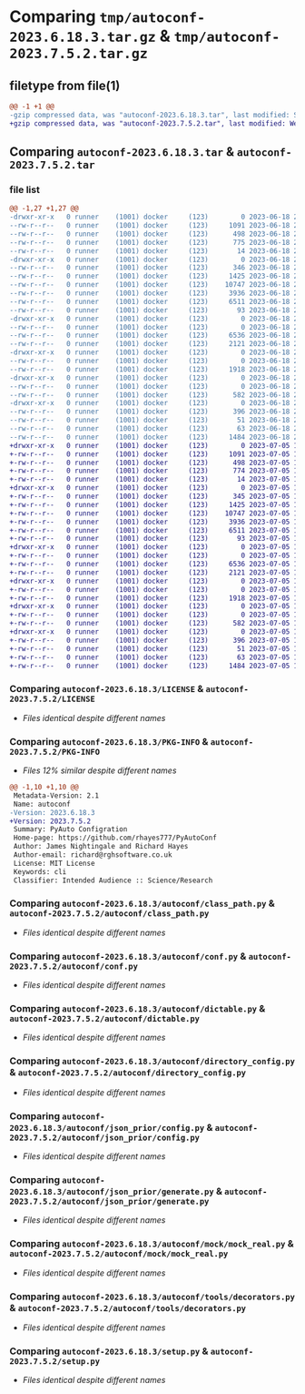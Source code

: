 # Comparing `tmp/autoconf-2023.6.18.3.tar.gz` & `tmp/autoconf-2023.7.5.2.tar.gz`

## filetype from file(1)

```diff
@@ -1 +1 @@
-gzip compressed data, was "autoconf-2023.6.18.3.tar", last modified: Sun Jun 18 22:19:09 2023, max compression
+gzip compressed data, was "autoconf-2023.7.5.2.tar", last modified: Wed Jul  5 14:50:43 2023, max compression
```

## Comparing `autoconf-2023.6.18.3.tar` & `autoconf-2023.7.5.2.tar`

### file list

```diff
@@ -1,27 +1,27 @@
-drwxr-xr-x   0 runner    (1001) docker     (123)        0 2023-06-18 22:19:09.589834 autoconf-2023.6.18.3/
--rw-r--r--   0 runner    (1001) docker     (123)     1091 2023-06-18 22:18:55.000000 autoconf-2023.6.18.3/LICENSE
--rw-r--r--   0 runner    (1001) docker     (123)      498 2023-06-18 22:18:55.000000 autoconf-2023.6.18.3/MANIFEST.in
--rw-r--r--   0 runner    (1001) docker     (123)      775 2023-06-18 22:19:09.589834 autoconf-2023.6.18.3/PKG-INFO
--rw-r--r--   0 runner    (1001) docker     (123)       14 2023-06-18 22:18:55.000000 autoconf-2023.6.18.3/README.rst
-drwxr-xr-x   0 runner    (1001) docker     (123)        0 2023-06-18 22:19:09.589834 autoconf-2023.6.18.3/autoconf/
--rw-r--r--   0 runner    (1001) docker     (123)      346 2023-06-18 22:18:55.000000 autoconf-2023.6.18.3/autoconf/__init__.py
--rw-r--r--   0 runner    (1001) docker     (123)     1425 2023-06-18 22:18:55.000000 autoconf-2023.6.18.3/autoconf/class_path.py
--rw-r--r--   0 runner    (1001) docker     (123)    10747 2023-06-18 22:18:55.000000 autoconf-2023.6.18.3/autoconf/conf.py
--rw-r--r--   0 runner    (1001) docker     (123)     3936 2023-06-18 22:18:55.000000 autoconf-2023.6.18.3/autoconf/dictable.py
--rw-r--r--   0 runner    (1001) docker     (123)     6511 2023-06-18 22:18:55.000000 autoconf-2023.6.18.3/autoconf/directory_config.py
--rw-r--r--   0 runner    (1001) docker     (123)       93 2023-06-18 22:18:55.000000 autoconf-2023.6.18.3/autoconf/exc.py
-drwxr-xr-x   0 runner    (1001) docker     (123)        0 2023-06-18 22:19:09.589834 autoconf-2023.6.18.3/autoconf/json_prior/
--rw-r--r--   0 runner    (1001) docker     (123)        0 2023-06-18 22:18:55.000000 autoconf-2023.6.18.3/autoconf/json_prior/__init__.py
--rw-r--r--   0 runner    (1001) docker     (123)     6536 2023-06-18 22:18:55.000000 autoconf-2023.6.18.3/autoconf/json_prior/config.py
--rw-r--r--   0 runner    (1001) docker     (123)     2121 2023-06-18 22:18:55.000000 autoconf-2023.6.18.3/autoconf/json_prior/generate.py
-drwxr-xr-x   0 runner    (1001) docker     (123)        0 2023-06-18 22:19:09.589834 autoconf-2023.6.18.3/autoconf/mock/
--rw-r--r--   0 runner    (1001) docker     (123)        0 2023-06-18 22:18:55.000000 autoconf-2023.6.18.3/autoconf/mock/__init__.py
--rw-r--r--   0 runner    (1001) docker     (123)     1918 2023-06-18 22:18:55.000000 autoconf-2023.6.18.3/autoconf/mock/mock_real.py
-drwxr-xr-x   0 runner    (1001) docker     (123)        0 2023-06-18 22:19:09.589834 autoconf-2023.6.18.3/autoconf/tools/
--rw-r--r--   0 runner    (1001) docker     (123)        0 2023-06-18 22:18:55.000000 autoconf-2023.6.18.3/autoconf/tools/__init__.py
--rw-r--r--   0 runner    (1001) docker     (123)      582 2023-06-18 22:18:55.000000 autoconf-2023.6.18.3/autoconf/tools/decorators.py
-drwxr-xr-x   0 runner    (1001) docker     (123)        0 2023-06-18 22:19:09.589834 autoconf-2023.6.18.3/autoconf.egg-info/
--rw-r--r--   0 runner    (1001) docker     (123)      396 2023-06-18 22:19:09.000000 autoconf-2023.6.18.3/autoconf.egg-info/SOURCES.txt
--rw-r--r--   0 runner    (1001) docker     (123)       51 2023-06-18 22:18:55.000000 autoconf-2023.6.18.3/requirements.txt
--rw-r--r--   0 runner    (1001) docker     (123)       63 2023-06-18 22:19:09.589834 autoconf-2023.6.18.3/setup.cfg
--rw-r--r--   0 runner    (1001) docker     (123)     1484 2023-06-18 22:18:55.000000 autoconf-2023.6.18.3/setup.py
+drwxr-xr-x   0 runner    (1001) docker     (123)        0 2023-07-05 14:50:43.483229 autoconf-2023.7.5.2/
+-rw-r--r--   0 runner    (1001) docker     (123)     1091 2023-07-05 14:50:30.000000 autoconf-2023.7.5.2/LICENSE
+-rw-r--r--   0 runner    (1001) docker     (123)      498 2023-07-05 14:50:30.000000 autoconf-2023.7.5.2/MANIFEST.in
+-rw-r--r--   0 runner    (1001) docker     (123)      774 2023-07-05 14:50:43.483229 autoconf-2023.7.5.2/PKG-INFO
+-rw-r--r--   0 runner    (1001) docker     (123)       14 2023-07-05 14:50:30.000000 autoconf-2023.7.5.2/README.rst
+drwxr-xr-x   0 runner    (1001) docker     (123)        0 2023-07-05 14:50:43.479229 autoconf-2023.7.5.2/autoconf/
+-rw-r--r--   0 runner    (1001) docker     (123)      345 2023-07-05 14:50:30.000000 autoconf-2023.7.5.2/autoconf/__init__.py
+-rw-r--r--   0 runner    (1001) docker     (123)     1425 2023-07-05 14:50:30.000000 autoconf-2023.7.5.2/autoconf/class_path.py
+-rw-r--r--   0 runner    (1001) docker     (123)    10747 2023-07-05 14:50:30.000000 autoconf-2023.7.5.2/autoconf/conf.py
+-rw-r--r--   0 runner    (1001) docker     (123)     3936 2023-07-05 14:50:30.000000 autoconf-2023.7.5.2/autoconf/dictable.py
+-rw-r--r--   0 runner    (1001) docker     (123)     6511 2023-07-05 14:50:30.000000 autoconf-2023.7.5.2/autoconf/directory_config.py
+-rw-r--r--   0 runner    (1001) docker     (123)       93 2023-07-05 14:50:30.000000 autoconf-2023.7.5.2/autoconf/exc.py
+drwxr-xr-x   0 runner    (1001) docker     (123)        0 2023-07-05 14:50:43.479229 autoconf-2023.7.5.2/autoconf/json_prior/
+-rw-r--r--   0 runner    (1001) docker     (123)        0 2023-07-05 14:50:30.000000 autoconf-2023.7.5.2/autoconf/json_prior/__init__.py
+-rw-r--r--   0 runner    (1001) docker     (123)     6536 2023-07-05 14:50:30.000000 autoconf-2023.7.5.2/autoconf/json_prior/config.py
+-rw-r--r--   0 runner    (1001) docker     (123)     2121 2023-07-05 14:50:30.000000 autoconf-2023.7.5.2/autoconf/json_prior/generate.py
+drwxr-xr-x   0 runner    (1001) docker     (123)        0 2023-07-05 14:50:43.479229 autoconf-2023.7.5.2/autoconf/mock/
+-rw-r--r--   0 runner    (1001) docker     (123)        0 2023-07-05 14:50:30.000000 autoconf-2023.7.5.2/autoconf/mock/__init__.py
+-rw-r--r--   0 runner    (1001) docker     (123)     1918 2023-07-05 14:50:30.000000 autoconf-2023.7.5.2/autoconf/mock/mock_real.py
+drwxr-xr-x   0 runner    (1001) docker     (123)        0 2023-07-05 14:50:43.483229 autoconf-2023.7.5.2/autoconf/tools/
+-rw-r--r--   0 runner    (1001) docker     (123)        0 2023-07-05 14:50:30.000000 autoconf-2023.7.5.2/autoconf/tools/__init__.py
+-rw-r--r--   0 runner    (1001) docker     (123)      582 2023-07-05 14:50:30.000000 autoconf-2023.7.5.2/autoconf/tools/decorators.py
+drwxr-xr-x   0 runner    (1001) docker     (123)        0 2023-07-05 14:50:43.483229 autoconf-2023.7.5.2/autoconf.egg-info/
+-rw-r--r--   0 runner    (1001) docker     (123)      396 2023-07-05 14:50:43.000000 autoconf-2023.7.5.2/autoconf.egg-info/SOURCES.txt
+-rw-r--r--   0 runner    (1001) docker     (123)       51 2023-07-05 14:50:30.000000 autoconf-2023.7.5.2/requirements.txt
+-rw-r--r--   0 runner    (1001) docker     (123)       63 2023-07-05 14:50:43.483229 autoconf-2023.7.5.2/setup.cfg
+-rw-r--r--   0 runner    (1001) docker     (123)     1484 2023-07-05 14:50:30.000000 autoconf-2023.7.5.2/setup.py
```

### Comparing `autoconf-2023.6.18.3/LICENSE` & `autoconf-2023.7.5.2/LICENSE`

 * *Files identical despite different names*

### Comparing `autoconf-2023.6.18.3/PKG-INFO` & `autoconf-2023.7.5.2/PKG-INFO`

 * *Files 12% similar despite different names*

```diff
@@ -1,10 +1,10 @@
 Metadata-Version: 2.1
 Name: autoconf
-Version: 2023.6.18.3
+Version: 2023.7.5.2
 Summary: PyAuto Configration
 Home-page: https://github.com/rhayes777/PyAutoConf
 Author: James Nightingale and Richard Hayes
 Author-email: richard@rghsoftware.co.uk
 License: MIT License
 Keywords: cli
 Classifier: Intended Audience :: Science/Research
```

### Comparing `autoconf-2023.6.18.3/autoconf/class_path.py` & `autoconf-2023.7.5.2/autoconf/class_path.py`

 * *Files identical despite different names*

### Comparing `autoconf-2023.6.18.3/autoconf/conf.py` & `autoconf-2023.7.5.2/autoconf/conf.py`

 * *Files identical despite different names*

### Comparing `autoconf-2023.6.18.3/autoconf/dictable.py` & `autoconf-2023.7.5.2/autoconf/dictable.py`

 * *Files identical despite different names*

### Comparing `autoconf-2023.6.18.3/autoconf/directory_config.py` & `autoconf-2023.7.5.2/autoconf/directory_config.py`

 * *Files identical despite different names*

### Comparing `autoconf-2023.6.18.3/autoconf/json_prior/config.py` & `autoconf-2023.7.5.2/autoconf/json_prior/config.py`

 * *Files identical despite different names*

### Comparing `autoconf-2023.6.18.3/autoconf/json_prior/generate.py` & `autoconf-2023.7.5.2/autoconf/json_prior/generate.py`

 * *Files identical despite different names*

### Comparing `autoconf-2023.6.18.3/autoconf/mock/mock_real.py` & `autoconf-2023.7.5.2/autoconf/mock/mock_real.py`

 * *Files identical despite different names*

### Comparing `autoconf-2023.6.18.3/autoconf/tools/decorators.py` & `autoconf-2023.7.5.2/autoconf/tools/decorators.py`

 * *Files identical despite different names*

### Comparing `autoconf-2023.6.18.3/setup.py` & `autoconf-2023.7.5.2/setup.py`

 * *Files identical despite different names*

